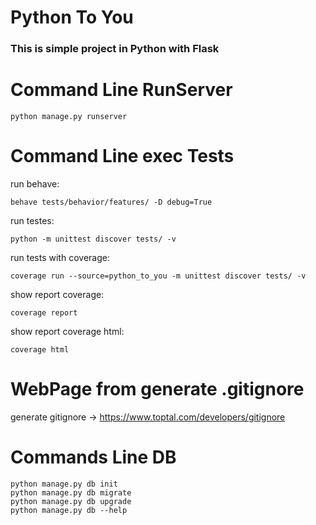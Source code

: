 # Python To You 
### This is simple project in Python with Flask 

# Command Line RunServer
    python manage.py runserver


# Command Line exec Tests

run behave:
    
    behave tests/behavior/features/ -D debug=True

run testes:
    
    python -m unittest discover tests/ -v

run tests with coverage:
    
    coverage run --source=python_to_you -m unittest discover tests/ -v

show report coverage: 
    
    coverage report

show report coverage html:
    
    coverage html

# WebPage from generate .gitignore
generate gitignore -> https://www.toptal.com/developers/gitignore


# Commands Line DB

    python manage.py db init
    python manage.py db migrate
    python manage.py db upgrade
    python manage.py db --help